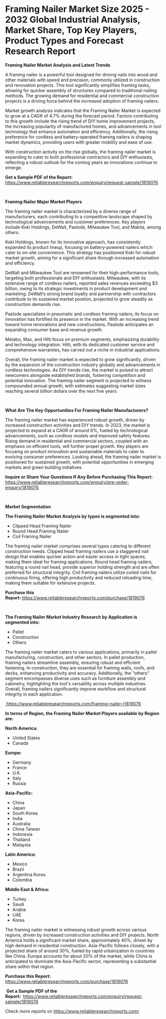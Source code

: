 <p><h1>Framing Nailer Market Size 2025 - 2032 Global Industrial Analysis, Market Share, Top Key Players, Product Types and Forecast Research Report</h1></p><p><strong>Framing Nailer Market Analysis and Latest Trends</strong></p>
<p><p>A framing nailer is a powerful tool designed for driving nails into wood and other materials with speed and precision, commonly utilized in construction and renovation projects. This tool significantly simplifies framing tasks, allowing for quicker assembly of structures compared to traditional nailing methods. The growing demand for residential and commercial construction projects is a driving force behind the increased adoption of framing nailers.</p><p>Market growth analysis indicates that the Framing Nailer Market is expected to grow at a CAGR of 4.7% during the forecast period. Factors contributing to this growth include the rising trend of DIY home improvement projects, the increasing popularity of manufactured homes, and advancements in tool technology that enhance automation and efficiency. Additionally, the rising preference for cordless and battery-operated framing nailers is shaping market dynamics, providing users with greater mobility and ease of use. </p><p>With construction activity on the rise globally, the framing nailer market is expanding to cater to both professional contractors and DIY enthusiasts, reflecting a robust outlook for the coming years as innovations continue to emerge.</p></p>
<p><strong>Get a Sample PDF of the Report:&nbsp;</strong> <a href="https://www.reliableresearchreports.com/enquiry/request-sample/1819076?utm_campaign=2954&utm_medium=2&utm_source=Github&utm_content=ia&utm_term=09042025&utm_id=framing-nailer">https://www.reliableresearchreports.com/enquiry/request-sample/1819076</a></p>
<p>&nbsp;</p>
<p><strong>Framing Nailer Major Market Players</strong></p>
<p><p>The framing nailer market is characterized by a diverse range of manufacturers, each contributing to a competitive landscape shaped by technological advancements and customer preferences. Key players include Koki Holdings, DeWalt, Paslode, Milwaukee Tool, and Makita, among others.</p><p>Koki Holdings, known for its innovative approach, has consistently expanded its product lineup, focusing on battery-powered nailers which cater to on-site convenience. This strategy has positioned Koki for robust market growth, aiming for a significant share through increased automation and efficiency.</p><p>DeWalt and Milwaukee Tool are renowned for their high-performance tools, targeting both professionals and DIY enthusiasts. Milwaukee, with its extensive range of cordless nailers, reported sales revenues exceeding $3 billion, owing to its strategic investments in product development and marketing. DeWalt’s strong brand loyalty and partnership with contractors contribute to its sustained market position, projected to grow steadily as construction demands rise.</p><p>Paslode specializes in pneumatic and cordless framing nailers; its focus on innovation has fortified its presence in the market. With an increasing trend toward home renovations and new constructions, Paslode anticipates an expanding consumer base and revenue growth.</p><p>Metabo, Max, and Hilti focus on premium segments, emphasizing durability and technology integration. Hilti, with its dedicated customer service and comprehensive warranties, has carved out a niche in industrial applications.</p><p>Overall, the framing nailer market is expected to grow significantly, driven by the expansion of the construction industry globally and advancements in cordless technologies. As DIY trends rise, the market is poised to attract newcomers alongside established brands, fostering competition and potential innovation. The framing nailer segment is projected to witness compounded annual growth, with estimates suggesting market sizes reaching several billion dollars over the next five years.</p></p>
<p>&nbsp;</p>
<p><strong>What Are The Key Opportunities For Framing Nailer Manufacturers?</strong></p>
<p><p>The framing nailer market has experienced robust growth, driven by increased construction activities and DIY trends. In 2023, the market is projected to expand at a CAGR of around 6%, fueled by technological advancements, such as cordless models and improved safety features. Rising demand in residential and commercial sectors, coupled with an emphasis on efficient tools, will further propel growth. Key players are focusing on product innovation and sustainable materials to cater to evolving consumer preferences. Looking ahead, the framing nailer market is positioned for sustained growth, with potential opportunities in emerging markets and green building initiatives.</p></p>
<p><strong>Inquire or Share Your Questions If Any Before Purchasing This Report:</strong> <a href="https://www.reliableresearchreports.com/enquiry/pre-order-enquiry/1819076?utm_campaign=2954&utm_medium=2&utm_source=Github&utm_content=ia&utm_term=09042025&utm_id=framing-nailer">https://www.reliableresearchreports.com/enquiry/pre-order-enquiry/1819076</a></p>
<p>&nbsp;</p>
<p><strong>Market Segmentation</strong></p>
<p><strong>The Framing Nailer Market Analysis by types is segmented into:</strong></p>
<p><ul><li>Clipped Head Framing Nailer</li><li>Round Head Framing Nailer</li><li>Coil Framing Nailer</li></ul></p>
<p><p>The framing nailer market comprises several types catering to different construction needs. Clipped head framing nailers use a staggered nail design that enables quicker action and easier access in tight spaces, making them ideal for framing applications. Round head framing nailers, featuring a round nail head, provide superior holding strength and are often preferred for structural integrity. Coil framing nailers utilize coiled nails for continuous firing, offering high productivity and reduced reloading time, making them suitable for extensive projects.</p></p>
<p><strong>Purchase this Report:&nbsp;</strong><a href="https://www.reliableresearchreports.com/purchase/1819076?utm_campaign=2954&utm_medium=2&utm_source=Github&utm_content=ia&utm_term=09042025&utm_id=framing-nailer">https://www.reliableresearchreports.com/purchase/1819076</a></p>
<p>&nbsp;</p>
<p><strong>The Framing Nailer Market Industry Research by Application is segmented into:</strong></p>
<p><ul><li>Pallet</li><li>Construction</li><li>Others</li></ul></p>
<p><p>The framing nailer market caters to various applications, primarily in pallet manufacturing, construction, and other sectors. In pallet production, framing nailers streamline assembly, ensuring robust and efficient fastening. In construction, they are essential for framing walls, roofs, and decks, enhancing productivity and accuracy. Additionally, the "others" segment encompasses diverse uses such as furniture assembly and cabinetry, highlighting the tool's versatility across multiple industries. Overall, framing nailers significantly improve workflow and structural integrity in each application.</p></p>
<p><a href="https://www.reliableresearchreports.com/framing-nailer-r1819076?utm_campaign=2954&utm_medium=2&utm_source=Github&utm_content=ia&utm_term=09042025&utm_id=framing-nailer">&nbsp;https://www.reliableresearchreports.com/framing-nailer-r1819076</a></p>
<p><strong>In terms of Region, the Framing Nailer Market Players available by Region are:</strong></p>
<p>
    <p> <strong> North America: </strong>
        <ul>
            <li>United States</li>
            <li>Canada</li>
        </ul>
        </p> 
    <p> <strong> Europe: </strong>
        <ul>
            <li>Germany</li>
            <li>France</li>
            <li>U.K.</li>
            <li>Italy</li>
            <li>Russia</li>
        </ul>
        </p> 
    <p> <strong> Asia-Pacific: </strong>
        <ul>
            <li>China</li>
            <li>Japan</li>
            <li>South Korea</li>
            <li>India</li>
            <li>Australia</li>
            <li>China Taiwan</li>
            <li>Indonesia</li>
            <li>Thailand</li>
            <li>Malaysia</li>
        </ul>
        </p> 
    <p> <strong> Latin America: </strong>
        <ul>
            <li>Mexico</li>
            <li>Brazil</li>
            <li>Argentina Korea</li>
            <li>Colombia</li>
        </ul>
        </p> 
    <p> <strong> Middle East & Africa: </strong>
        <ul>
            <li>Turkey</li>
            <li>Saudi</li>
            <li>Arabia</li>
            <li>UAE</li>
            <li>Korea</li>
        </ul>
    </p>
    </p>
<p><p>The framing nailer market is witnessing robust growth across various regions, driven by increased construction activities and DIY projects. North America holds a significant market share, approximately 40%, driven by high demand in residential construction. Asia-Pacific follows closely, with a projected share of around 30%, fueled by rapid urbanization in countries like China. Europe accounts for about 20% of the market, while China is anticipated to dominate the Asia-Pacific sector, representing a substantial share within that region.</p></p>
<p><strong>Purchase this Report: </strong><a href="https://www.reliableresearchreports.com/purchase/1819076?utm_campaign=2954&utm_medium=2&utm_source=Github&utm_content=ia&utm_term=09042025&utm_id=framing-nailer">https://www.reliableresearchreports.com/purchase/1819076</a></p>
<p>&nbsp;<strong>Get a Sample PDF of the Report:&nbsp;&nbsp;</strong><a href="https://www.reliableresearchreports.com/enquiry/request-sample/1819076?utm_campaign=2954&utm_medium=2&utm_source=Github&utm_content=ia&utm_term=09042025&utm_id=framing-nailer">https://www.reliableresearchreports.com/enquiry/request-sample/1819076</a></p>
<p><strong></strong></p>
<p>Check more reports on <a href="https://www.reliableresearchreports.com/?utm_campaign=2954&utm_medium=2&utm_source=Github&utm_content=ia&utm_term=09042025&utm_id=framing-nailer">https://www.reliableresearchreports.com/</a></p>